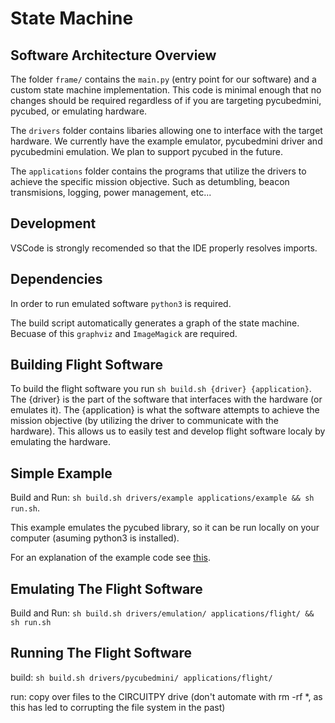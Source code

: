 # State Machine

## Software Architecture Overview

The folder `frame/` contains the `main.py` (entry point for our software) and a custom state machine implementation.
This code is minimal enough that no changes should be required regardless of if you are targeting pycubedmini, pycubed, or emulating hardware.

The `drivers` folder contains libaries allowing one to interface with the target hardware.
We currently have the example emulator, pycubedmini driver and pycubedmini emulation. 
We plan to support pycubed in the future.

The `applications` folder contains the programs that utilize the drivers to achieve the specific mission objective. Such as detumbling, beacon transmisions, logging, power management, etc...

## Development

VSCode is strongly recomended so that the IDE properly resolves imports.

## Dependencies
In order to run emulated software `python3` is required.

The build script automatically generates a graph of the state machine. 
Becuase of this `graphviz` and `ImageMagick` are required.


## Building Flight Software

To build the flight software you run `sh build.sh {driver} {application}`.
The {driver} is the part of the software that interfaces with the hardware (or emulates it).
The {application} is what the software attempts to achieve the mission objective (by utilizing the driver to communicate with the hardware).
This allows us to easily test and develop flight software localy by emulating the hardware.

## Simple Example

Build and Run: `sh build.sh drivers/example applications/example && sh run.sh`. 

This example emulates the pycubed library, so it can be run locally on your computer (asuming python3 is installed). 

For an explanation of the example code see [this](./example.md).

## Emulating The Flight Software
Build and Run: `sh build.sh drivers/emulation/ applications/flight/ && sh run.sh` 

## Running The Flight Software
build: `sh build.sh drivers/pycubedmini/ applications/flight/`

run: copy over files to the CIRCUITPY drive (don't automate with rm -rf *, as this has led to corrupting the file system in the past)
